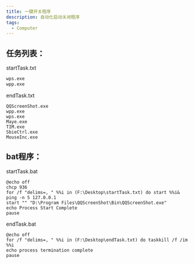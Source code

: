 ```yaml
---
title: 一键开关程序
description: 自动化启动关闭程序
tags:
  - Computer
---
```


## 任务列表：

startTask.txt

```python
wps.exe
wpp.exe
```

endTask.txt

```
QQScreenShot.exe
wpp.exe
wps.exe
Maye.exe
TIM.exe
SbieCtrl.exe
MouseInc.exe
```

## bat程序：

startTask.bat

```
@echo off
chcp 936
for /f "delims=, " %%i in (F:\Desktop\startTask.txt) do start %%i& ping -n 5 127.0.0.1
start "" "D:\Program Files\QQScreenShot\Bin\QQScreenShot.exe"
echo Process Start Complete
pause
```

endTask.bat

```
@echo off
for /f "delims=, " %%i in (F:\Desktop\endTask.txt) do taskkill /f /im %%i
echo process termination complete
pause

```
